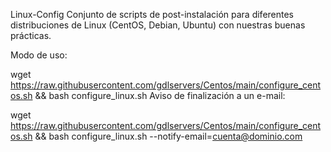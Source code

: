 Linux-Config
Conjunto de scripts de post-instalación para diferentes distribuciones de Linux (CentOS, Debian, Ubuntu) con nuestras buenas prácticas.

Modo de uso:

wget https://raw.githubusercontent.com/gdlservers/Centos/main/configure_centos.sh && bash configure_linux.sh
Aviso de finalización a un e-mail:

wget https://raw.githubusercontent.com/gdlservers/Centos/main/configure_centos.sh && bash configure_linux.sh --notify-email=cuenta@dominio.com
